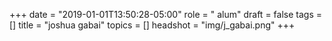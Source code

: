 +++
date = "2019-01-01T13:50:28-05:00"
role = " alum"
draft = false
tags = []
title = "joshua gabai"
topics = []
headshot = "img/j_gabai.png"
+++

